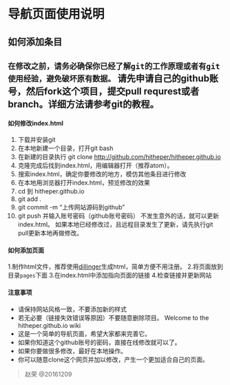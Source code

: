 # 导航页面使用说明

## 如何添加条目
`在修改之前，请务必确保你已经了解git的工作原理或者有git使用经验，避免破坏原有数据。`
请先申请自己的github账号，然后fork这个项目，提交pull requrest或者branch。详细方法请参考git的教程。
---------
 #### 如何修改index.html
1. 下载并安装git
2. 在本地新建一个目录，打开git bash
3. 在新建的目录执行 git clone http://github.com/hitheper/hitheper.github.io
4. 克隆完成后找到index.html，用编辑器打开（推荐atom）。
5. 搜索index.html，确定你要修改的地方，模仿其他条目进行修改
6. 在本地用浏览器打开index.html，预览修改的效果
7. cd 到 hitheper.github.io
8. git add .
9. git commit -m “上传网站源码到github”
10. git push 并输入账号密码（github账号密码）
不发生意外的话，就可以更新index.html。
如果本地已经修改过，且远程目录发生了更新，请先执行git pull更新本地再做修改。
#### 如何添加页面
1.制作html文件，推荐使用[dillinger](http://dillinger.io/)生成html，简单方便不用注册。
2.将页面放到目录`pages`下面
3.在index.html中添加指向页面的链接
4.检查链接并更新网站
#### 注意事项
- 请保持网站风格一致，不要添加新的样式
- 若无必要（链接失效错误等原因）不要随意删除项目。
Welcome to the hitheper.github.io wiki
- 这是一个简单的导航页面，希望大家都来完善它。
- 如果你知道这个github账号的密码，直接在线修改就可以了。
- 如果你要做很多修改，最好在本地操作。
- 你可以随意clone这个网页并加以修改，产生一个更加适合自己的页面。


>   赵荣 @20161209
